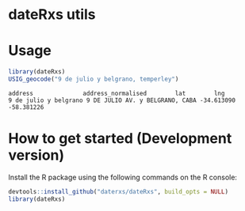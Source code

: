 # dateRxs utils 


# Usage

```R
library(dateRxs)
USIG_geocode("9 de julio y belgrano, temperley")
```


```
address              address_normalised        lat        lng
9 de julio y belgrano 9 DE JULIO AV. y BELGRANO, CABA -34.613090 -58.381226
```


# How to get started (Development version)

Install the R package using the following commands on the R console:

```R
devtools::install_github("daterxs/dateRxs", build_opts = NULL)
library(dateRxs)
```

